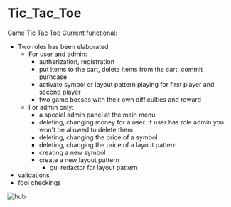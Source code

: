 # Tic_Tac_Toe

Game Tic Tac Toe
Current functional:
- Two roles has been elaborated
  - For user and admin:
    - autherization, registration
    - put items to the cart, delete items from the cart, commit purhcase
    - activate symbol or layout pattern playing for first player and second player
    - two game bosses with their own difficulties and reward
  - For admin only:
    - a special admin panel at the main menu
    - deleting, changing money for a user. if user has role admin you won't be allowed to delete them
    - deleting, changing the price of a symbol
    - deleting, changing the price of a layout pattern
    - creating a new symbol
    - create a new layout pattern
      - gui redactor for layout pattern
- validations
- fool checkings

![hub](https://github.com//StakanSoka/Tic_Tac_Toe/tree/main/src/main/resources/static/images/hub.jpg)


